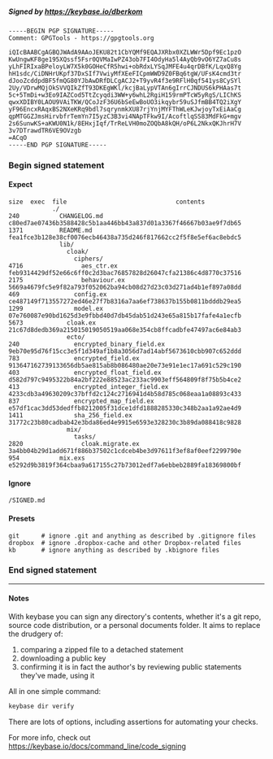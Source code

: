 ##### Signed by https://keybase.io/dberkom
```
-----BEGIN PGP SIGNATURE-----
Comment: GPGTools - https://gpgtools.org

iQIcBAABCgAGBQJWAdA9AAoJEKU82t1CbYQMf9EQAJXRbx0XZLWWr5Dpf9Ec1pzO
KwUngwKF8ge195XQssf5Fsr0QVMaIwPZ43ob7FI4OdyHa5l4AyQb9vO6YZ7aCu8s
yLhFIRIxaBPeloyLW7X5k0GOHeCfR5hwi+obRdxLYSqJMFE4u4qrDBfK/LqxQ8Yg
hH1sdc/CiDNHrUKpf37DxSIf7VwiyMfXEeFICpmWWD9Z0FBq6tgW/UFsK4cmd3tr
dJooZcddpdBF5fmQG80YJbAwDRfDLCgACJ2+T9yvR4f3e9RFlH0qf541ys8CySYl
2Uy/VDrwMQjOkSVVQIkZfT93DKEgWKl/kcjBaLypVTAn6gIrrCJNDUS6kPHAas7t
5c+5TmDi+w3Eo9IAZCod5TtZcyqdi3WW+y6whL2RgiH159rmPTcW5yRgS/LIChKS
qwxXDIBY0LAOU9VAiTKW/QCoJzF36U6bSeEwBoUO3ikqybr59uSJfmBB4TQ2iXgY
yF96EncxRAqxBS2NXeKRq9bdl7sqrynmkXU87rjYnjMYFThWLeKJwjoyTxEiAaCg
qpMTGGZJmsHirvbfrTemYn7I5yzC3B3vi4NApTFkw9I/AcoftlqSS83MdFkG+mgv
2s6SunwKS+aKWU0N1k/8EHxjIqf/TrReLVH0moZOQbA8kQH/oP6L2NkxQKJhrH7V
3v7DTrawdTR6VE9OVzgb
=ACqO
-----END PGP SIGNATURE-----

```

<!-- END SIGNATURES -->

### Begin signed statement 

#### Expect

```
size  exec  file                              contents                                                        
            ./                                                                                                
240           CHANGELOG.md                    c80ed7ae07436b3588428c5b1aa446bb43a837d01a3367f46667b03ae9f7db65
1371          README.md                       fea1fce3b128e38cf0076ecb46438a735d246f817662cc2f5f8e5ef6ac8ebdc5
              lib/                                                                                            
                cloak/                                                                                        
                  ciphers/                                                                                    
4716                aes_ctr.ex                feb9314429df52e66c6ff0c2d3bac76857828d26047cfa21386c4d8770c37516
2175                behaviour.ex              5669a4679fc5e9f82a793f052062ba94cb08d27d23c03d271ad4b1ef897a08dd
469               config.ex                   ce487149f713557272ed46e27f7b8316a7aa6ef738637b155b0811bdddb29ea5
1299              model.ex                    07e760087e90bd1625d3e9fbbd40d7db45dab51d243e65a815b17fafe4a1ecfb
5673            cloak.ex                      21c67d8dedb369a215015019050519aa068e354cb8ffcadbfe47497ac6e84ab3
                ecto/                                                                                         
240               encrypted_binary_field.ex   9eb70e95d76f15cc3e5f1d349af1b8a3056d7ad14abf5673610cbb907c652ddd
783               encrypted_field.ex          913647162739133656db5ae815ab8b086480ae20e73e91e1ec17a691c529c190
403               encrypted_float_field.ex    d582d797c9495322b84a2bf222e88523ac233ac9903eff564809f8f75b5b4ce2
413               encrypted_integer_field.ex  4233cdb3a49630209c37bffd2c124c2716941d4b58d785c068eaa1a08893c433
837               encrypted_map_field.ex      e57df1cac3dd53dedffb8212005f31dce1dfd1888285330c348b2aa1a92ae4d9
1411              sha_256_field.ex            31772c23b80cadbab42e3bda86ed4e9915e6593e328230c3b89da088418c9828
                mix/                                                                                          
                  tasks/                                                                                      
2820                cloak.migrate.ex          3a4bb04b29d1add671f886b37502c1cdceb4be3d97611f3ef8af0eef2299790e
954           mix.exs                         e5292d9b3819f364cbaa9a617155c27b73012edf7a6ebbeb2889fa18369800bf
```

#### Ignore

```
/SIGNED.md
```

#### Presets

```
git      # ignore .git and anything as described by .gitignore files
dropbox  # ignore .dropbox-cache and other Dropbox-related files    
kb       # ignore anything as described by .kbignore files          
```

<!-- summarize version = 0.0.9 -->

### End signed statement

<hr>

#### Notes

With keybase you can sign any directory's contents, whether it's a git repo,
source code distribution, or a personal documents folder. It aims to replace the drudgery of:

  1. comparing a zipped file to a detached statement
  2. downloading a public key
  3. confirming it is in fact the author's by reviewing public statements they've made, using it

All in one simple command:

```bash
keybase dir verify
```

There are lots of options, including assertions for automating your checks.

For more info, check out https://keybase.io/docs/command_line/code_signing